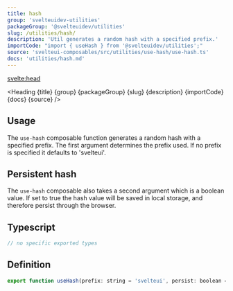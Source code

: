 ```yaml
---
title: hash
group: 'svelteuidev-utilities'
packageGroup: '@svelteuidev/utilities'
slug: /utilities/hash/
description: 'Util generates a random hash with a specified prefix.'
importCode: "import { useHash } from '@svelteuidev/utilities';"
source: 'svelteui-composables/src/utilities/use-hash/use-hash.ts'
docs: 'utilities/hash.md'
---
```


<script>
  import { ComposableDemos, Demo } from "@svelteuidev/demos";
  import { Heading } from "$lib/components";
  import { base } from '$app/paths';
</script>

<svelte:head>
  <title>{title} - SvelteUI</title>
</svelte:head>

<Heading {title} {group} {packageGroup} {slug} {description} {importCode} {docs} {source} />

## Usage

The `use-hash` composable function generates a random hash with a specified prefix. The first argument determines the prefix used. If no prefix is specified it defaults to 'svelteui'.

<Demo demo={ComposableDemos.useHashDemo.usage} />

## Persistent hash

The `use-hash` composable also takes a second argument which is a boolean value. If set to true the hash value will be saved in local storage, and therefore persist through the browser.

<Demo demo={ComposableDemos.useHashDemo.persist} />

## Typescript

```js
// no specific exported types
```

## Definition

```js
export function useHash(prefix: string = 'svelteui', persist: boolean = false): string;
```
